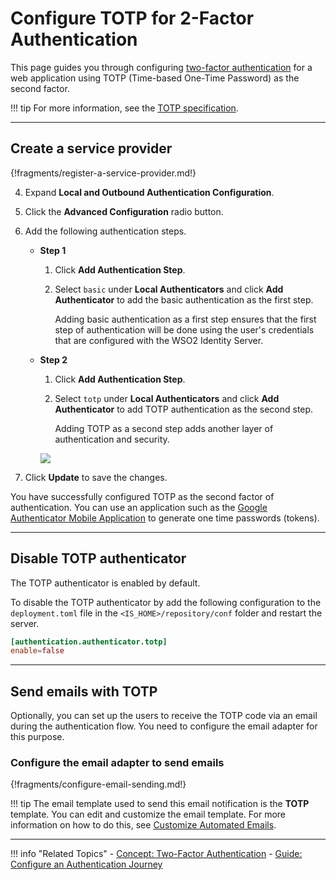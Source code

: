 # Configure TOTP for 2-Factor Authentication

This page guides you through configuring [two-factor authentication](../../../references/concepts/authentication/intro-authentication#two-factor-authentication) for a web application using TOTP (Time-based One-Time Password) as the second factor. 

!!! tip
    For more information, see the [TOTP specification](https://tools.ietf.org/html/rfc6238).

----

## Create a service provider

{!fragments/register-a-service-provider.md!}

4. Expand **Local and Outbound Authentication Configuration**.

5. Click the **Advanced Configuration** radio button. 

6. Add the following authentication steps. 
    - **Step 1**
        1. Click **Add Authentication Step**.

        2. Select `basic` under **Local Authenticators** and click **Add Authenticator** to add the basic authentication as the first step.

            Adding basic authentication as a first step ensures that the first step of authentication will be done using the user's credentials that are configured with the WSO2 Identity Server.

    - **Step 2**
        1. Click **Add Authentication Step**.

        2. Select `totp` under **Local Authenticators** and click **Add Authenticator** to add TOTP authentication as the second step.

            Adding TOTP as a second step adds another layer of authentication and security.
    
         <img name='totp-authentication-steps' src='../../../assets/img/guides/totp-authentication-steps.png' class='img-zoomable'/>

7. Click **Update** to save the changes.


You have successfully configured TOTP as the second factor of authentication. 
You can use an application such as the [Google Authenticator Mobile Application](https://play.google.com/store/apps/details?id=com.google.android.apps.authenticator2&hl=en) to generate one time passwords (tokens).

----

## Disable TOTP authenticator

The  TOTP authenticator is enabled by default.

To disable the  TOTP authenticator by add the following configuration to the `deployment.toml` file in the
`<IS_HOME>/repository/conf` folder and restart the server.

```toml
[authentication.authenticator.totp]
enable=false
```

----

## Send emails with TOTP

Optionally, you can set up the users to receive the TOTP code via an email during the authentication flow. You need to 
configure the email adapter for this purpose.

### Configure the email adapter to send emails

{!fragments/configure-email-sending.md!}

!!! tip 
    The email template used to send this email notification is the **TOTP** template.
    You can edit and customize the email template. For more information on how to do this, 
    see [Customize Automated Emails](../../../guides/tenants/customize-automated-mails).
    
----

!!! info "Related Topics"
    - [Concept: Two-Factor Authentication](../../../references/concepts/authentication/intro-authentication#single-factor-authentication)
    - [Guide: Configure an Authentication Journey](../configure-authentication-journey)
